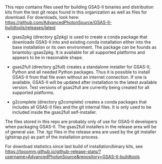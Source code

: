 This repo contains files used for building GSAS-II binaries and
distribution kits from the test git reops found in this organization as well as files for
download. For downloads, look here: https://github.com/AdvancedPhotonSource/GSAS-II-buildtools/releases/latest

* gsas2pkg (directory g2pkg) is used to create a conda package that downloads GSAS-II into and 
  existing conda installation either into the base installation or its own environment. The package 
  can be founds as briantoby::gsas2pkg. It is available for all supported platforms and appears to be 
  in reasonable shape.

* gsas2full (directory g2full) creates a standalone installer for GSAS-II, Python and all needed Python 
  packages. Thus it is possible to install GSAS-II from that file even without an internet connection. If one 
  is available, GSAS-II will be updated after installation to the latest available version. 
  Test versions of gsas2full are currently being created for all supported platforms. 

* g2complete (directory g2complete) creates a conda packages that includes all GSAS-II files and the git
  internal files. It is only used to be included inside the gsas2full self-installer. 

The files stored in this repo are probably only of use for GSAS-II developers when packaging GSAS-II. 
The gsas2full installers in the release area will be of general use. The .tgz files in the release area 
are used by the git installer (gitstrap.py) as part of the installation process. 

For download statistics since last build of installation/binary kits, see https://tooomm.github.io/github-release-stats/?username=AdvancedPhotonSource&repository=GSAS-II-buildtools
